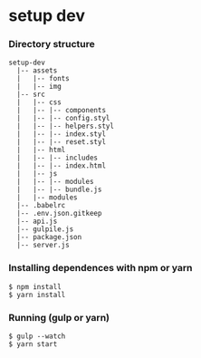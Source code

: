 # setup dev

### Directory structure

```
setup-dev
  |-- assets
  |   |-- fonts
  |   |-- img
  |-- src
  |   |-- css
  |   |-- |-- components
  |   |-- |-- config.styl
  |   |-- |-- helpers.styl
  |   |-- |-- index.styl
  |   |-- |-- reset.styl
  |   |-- html
  |   |-- |-- includes
  |   |-- |-- index.html
  |   |-- js
  |   |-- |-- modules
  |   |-- |-- bundle.js
  |   |-- modules
  |-- .babelrc
  |-- .env.json.gitkeep
  |-- api.js
  |-- gulpile.js
  |-- package.json
  |-- server.js
```

### Installing dependences with npm or yarn
```
$ npm install
$ yarn install
```

### Running (gulp or yarn)

```
$ gulp --watch
$ yarn start
```
